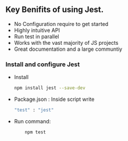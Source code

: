 ## Key Benifits of using Jest.
- No Configuration require to get started
- Highly intuitive API
- Run test in parallel
- Works with the vast majority of JS projects
- Great documentation and a large communtiy 

### Install and configure Jest
- Install
  ``` bash
  npm install jest --save-dev
  ```
- Package.json : Inside script write
  ``` bash
  "test" : "jest"
  ```
- Run command:
  ``` bash
      npm test
  ```
